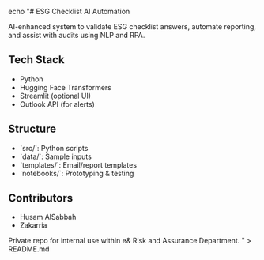echo "# ESG Checklist AI Automation

AI-enhanced system to validate ESG checklist answers, automate reporting, and assist with audits using NLP and RPA.

## Tech Stack

- Python
- Hugging Face Transformers
- Streamlit (optional UI)
- Outlook API (for alerts)

## Structure

- \`src/\`: Python scripts
- \`data/\`: Sample inputs
- \`templates/\`: Email/report templates
- \`notebooks/\`: Prototyping & testing

## Contributors

- Husam AlSabbah
- Zakarria

Private repo for internal use within e& Risk and Assurance Department.
" > README.md
